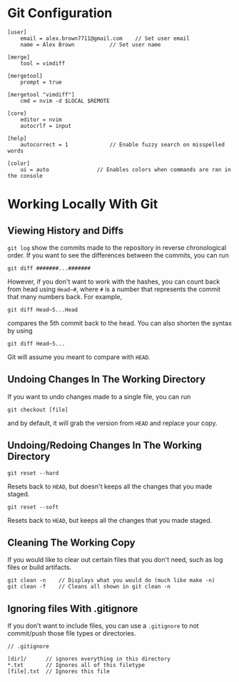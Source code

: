 # Git Configuration

```
[user]
	email = alex.brown7711@gmail.com	// Set user email 
	name = Alex Brown			// Set user name

[merge]
	tool = vimdiff

[mergetool]
	prompt = true

[mergetool "vimdiff"]
	cmd = nvim -d $LOCAL $REMOTE

[core]
	editor = nvim
	autocrlf = input

[help]
	autocorrect = 1 			// Enable fuzzy search on misspelled words

[color]
	ui = auto				// Enables colors when commands are ran in the console
```

# Working Locally With Git
## Viewing History and Diffs
`git log` show the commits made to the repository in reverse chronological order. If you want to see the differences between the commits, you can run

```
git diff #######...#######
```

However, if you don't want to work with the hashes, you can count back from head using `Head~#`, where `#` is a number that represents the commit that many numbers back. For example, 

```
git diff Head~5...Head
```

compares the 5th commit back to the head. You can also shorten the syntax by using

```
git diff Head~5...
```

Git will assume you meant to compare with `HEAD`.

## Undoing Changes In The Working Directory
If you want to undo changes made to a single file, you can run

```
git checkout [file]
```

and by default, it will grab the version from `HEAD` and replace your copy.

## Undoing/Redoing Changes In The Working Directory
```
git reset --hard
```
Resets back to `HEAD`, but doesn't keeps all the changes that you made staged.


```
git reset --soft
```

Resets back to `HEAD`, but keeps all the changes that you made staged.

## Cleaning The Working Copy
If you would like to clear out certain files that you don't need, such as log files or build artifacts. 

```
git clean -n	// Displays what you would do (much like make -n)
git clean -f	// Cleans all shown in git clean -n
```

## Ignoring files With .gitignore
If you don't want to include files, you can use a `.gitignore` to not commit/push those file types or directories. 

```
// .gitignore

[dir]/		// ignores everything in this directory
*.txt		// Ignores all of this filetype
[file].txt	// Ignores this file
